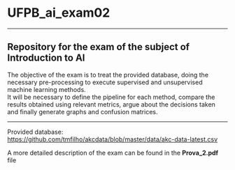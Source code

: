# UFPB_ai_exam02

--------------------------------------------------------------------------------------------------------------------------------------
Repository for the exam of the subject of Introduction to AI
--------------------------------------------------------------------------------------------------------------------------------------

The objective of the exam is to treat the provided database, doing the necessary pre-processing to execute supervised and unsupervised machine learning methods.\
It will be necessary to define the pipeline for each method, compare the results obtained using relevant metrics, argue about the decisions taken and finally generate graphs and confusion matrices.

--------------------------------------------------------------------------------------------------------------------------------------
Provided database: https://github.com/tmfilho/akcdata/blob/master/data/akc-data-latest.csv

A more detailed description of the exam can be found in the **Prova_2.pdf** file
